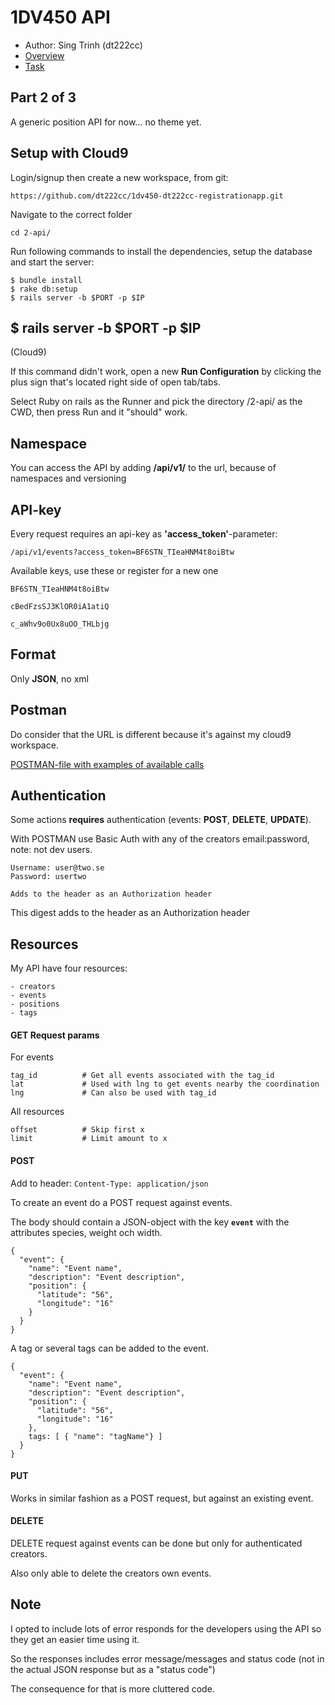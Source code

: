 # 1DV450 API
- Author: Sing Trinh (dt222cc)
- [Overview](https://coursepress.lnu.se/kurs/webbramverk/tjansten-toerh/)
- [Task](https://coursepress.lnu.se/kurs/webbramverk/webb-api-back-end/)

## Part 2 of 3
A generic position API for now... no theme yet.

## Setup with Cloud9
Login/signup then create a new workspace, from git:
```
https://github.com/dt222cc/1dv450-dt222cc-registrationapp.git
```

Navigate to the correct folder
```
cd 2-api/
```

Run following commands to install the dependencies, setup the database and start the server:
```
$ bundle install
$ rake db:setup
$ rails server -b $PORT -p $IP
```

## $ rails server -b $PORT -p $IP
(Cloud9)

If this command didn't work, open a new **Run Configuration** by clicking the plus sign that's located right side of open tab/tabs.

Select Ruby on rails as the Runner and pick the directory /2-api/ as the CWD, then press Run and it "should" work.

## Namespace
You can access the API by adding **/api/v1/** to the url, because of namespaces and versioning

## API-key
Every request requires an api-key as **'access_token'**-parameter:
```
/api/v1/events?access_token=BF6STN_TIeaHNM4t8oiBtw
```

Available keys, use these or register for a new one
```
BF6STN_TIeaHNM4t8oiBtw

cBedFzsSJ3KlOR0iA1atiQ

c_aWhv9o0Ux8uOO_THLbjg
```

## Format
Only **JSON**, no xml

## Postman
Do consider that the URL is different because it's against my cloud9 workspace.

[POSTMAN-file with examples of available calls](https://www.getpostman.com/collections/6d4af80cddea0a337fb5)

## Authentication

Some actions **requires** authentication (events: **POST**, **DELETE**, **UPDATE**).

With POSTMAN use Basic Auth with any of the creators email:password, note: not dev users.
```
Username: user@two.se
Password: usertwo

Adds to the header as an Authorization header
```

This digest adds to the header as an Authorization header

## Resources

My API have four resources:
```
- creators
- events
- positions
- tags
```

#### GET Request params

For events
```
tag_id          # Get all events associated with the tag_id
lat             # Used with lng to get events nearby the coordination
lng             # Can also be used with tag_id
```

All resources
```
offset          # Skip first x
limit           # Limit amount to x

```

#### POST
Add to header:  `Content-Type: application/json`

To create an event do a POST request against events.

The body should contain a JSON-object with the key **`event`** with the attributes species, weight och width.
```
{
  "event": {
    "name": "Event name",
    "description": "Event description",
    "position": {
      "latitude": "56",
      "longitude": "16"
    }
  }
}
```

A tag or several tags can be added to the event.
```
{
  "event": {
    "name": "Event name",
    "description": "Event description",
    "position": {
      "latitude": "56",
      "longitude": "16"
    },
    tags: [ { "name": "tagName"} ]
  }
}
```

#### PUT

Works in similar fashion as a POST request, but against an existing event.

#### DELETE

DELETE request against events can be done but only for authenticated creators.

Also only able to delete the creators own events.

## Note

I opted to include lots of error responds for the developers using the API so they get an easier time using it.

So the responses includes error message/messages and status code (not in the actual JSON response but as a "status code")

The consequence for that is more cluttered code.

